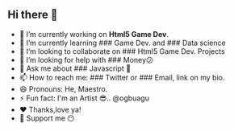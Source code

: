 ## Hi there 👋

- 🔭 I’m currently working on **Html5 Game Dev**. 
- 🌱 I’m currently learning ### Game Dev. and ### Data science
- 👯 I’m looking to collaborate on ### Html5 Game Dev. Projects
- 🤔 I’m looking for help with ### Money😕
- 💬 Ask me about ### Javascript 👀
- 📫 How to reach me: ### Twitter or ### Email,  link on my bio. 
- 😄 Pronouns: He, Maestro. 
- ⚡ Fun fact: I'm an Artist 😎.. @ogbuagu
- ❤ Thanks,love ya! 
- 🙏 Support me 😶
